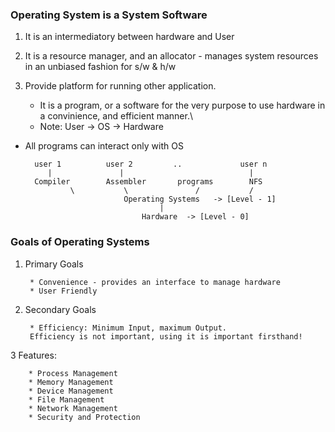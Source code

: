 ### Operating System is a System Software

1) It is an intermediatory between hardware and User
2) It is a resource manager, and an allocator - manages system resources in an unbiased fashion for s/w & h/w
3) Provide platform for running other application.

    * It is a program, or a software for the very purpose to use hardware in a convinience, and efficient manner.\
    * Note: User -> OS -> Hardware

* All programs can interact only with OS

        user 1          user 2         ..             user n
           |               |                            |
        Compiler        Assembler       programs        NFS
                \           \               /           /   
                            Operating Systems   -> [Level - 1]
                                    |   
                                Hardware  -> [Level - 0]


### Goals of Operating Systems

1) Primary Goals

        * Convenience - provides an interface to manage hardware
        * User Friendly

2) Secondary Goals

        * Efficiency: Minimum Input, maximum Output.
        Efficiency is not important, using it is important firsthand!

3 Features:

        * Process Management
        * Memory Management
        * Device Management
        * File Management
        * Network Management
        * Security and Protection
